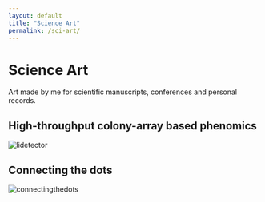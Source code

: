 ```yaml
---
layout: default
title: "Science Art"
permalink: /sci-art/
---
```


# Science Art

Art made by me for scientific manuscripts, conferences and personal records.

## High-throughput colony-array based phenomics
![lidetector](https://sauriiiin.github.io/images/lid.png)

## Connecting the dots
![connectingthedots](https://sauriiiin.github.io/images/networkbiology.jpg)
